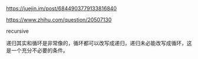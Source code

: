 https://juejin.im/post/6844903779133816840

https://www.zhihu.com/question/20507130

recursive

递归其实和循环是非常像的，循环都可以改写成递归，递归未必能改写成循环，这是一个充分不必要的条件。

